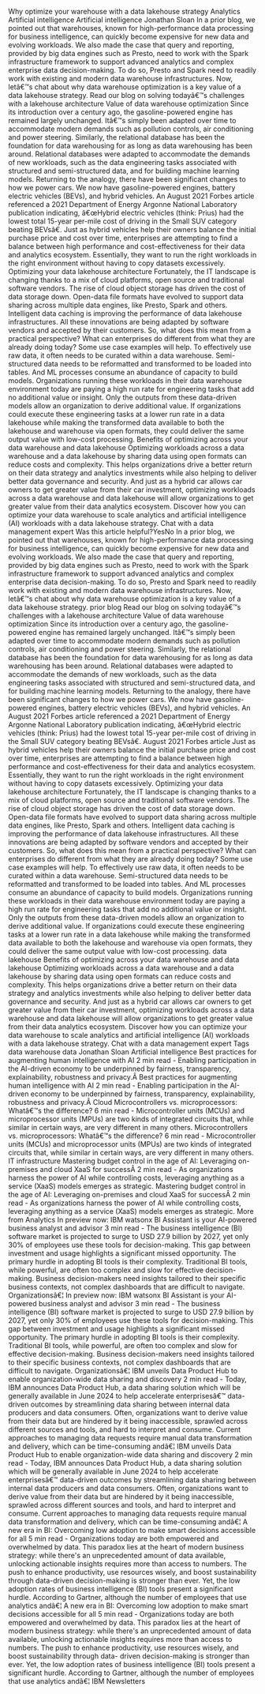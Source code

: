 ﻿Why optimize your warehouse with a data lakehouse strategy Analytics Artificial intelligence Artificial intelligence Jonathan Sloan In a prior blog, we pointed out that warehouses, known for high-performance data processing for business intelligence, can quickly become expensive for new data and evolving workloads. We also made the case that query and reporting, provided by big data engines such as Presto, need to work with the Spark infrastructure framework to support advanced analytics and complex enterprise data decision-making. To do so, Presto and Spark need to readily work with existing and modern data warehouse infrastructures. Now, letâ€™s chat about why data warehouse optimization is a key value of a data lakehouse strategy. Read our blog on solving todayâ€™s challenges with a lakehouse architecture Value of data warehouse optimization Since its introduction over a century ago, the gasoline-powered engine has remained largely unchanged. Itâ€™s simply been adapted over time to accommodate modern demands such as pollution controls, air conditioning and power steering. Similarly, the relational database has been the foundation for data warehousing for as long as data warehousing has been around. Relational databases were adapted to accommodate the demands of new workloads, such as the data engineering tasks associated with structured and semi-structured data, and for building machine learning models. Returning to the analogy, there have been significant changes to how we power cars. We now have gasoline-powered engines, battery electric vehicles (BEVs), and hybrid vehicles. An August 2021 Forbes article referenced a 2021 Department of Energy Argonne National Laboratory publication indicating, â€œHybrid electric vehicles (think: Prius) had the lowest total 15-year per-mile cost of driving in the Small SUV category beating BEVsâ€. Just as hybrid vehicles help their owners balance the initial purchase price and cost over time, enterprises are attempting to find a balance between high performance and cost-effectiveness for their data and analytics ecosystem. Essentially, they want to run the right workloads in the right environment without having to copy datasets excessively. Optimizing your data lakehouse architecture Fortunately, the IT landscape is changing thanks to a mix of cloud platforms, open source and traditional software vendors. The rise of cloud object storage has driven the cost of data storage down. Open-data file formats have evolved to support data sharing across multiple data engines, like Presto, Spark and others. Intelligent data caching is improving the performance of data lakehouse infrastructures. All these innovations are being adapted by software vendors and accepted by their customers. So, what does this mean from a practical perspective? What can enterprises do different from what they are already doing today? Some use case examples will help. To effectively use raw data, it often needs to be curated within a data warehouse. Semi-structured data needs to be reformatted and transformed to be loaded into tables. And ML processes consume an abundance of capacity to build models. Organizations running these workloads in their data warehouse environment today are paying a high run rate for engineering tasks that add no additional value or insight. Only the outputs from these data-driven models allow an organization to derive additional value. If organizations could execute these engineering tasks at a lower run rate in a data lakehouse while making the transformed data available to both the lakehouse and warehouse via open formats, they could deliver the same output value with low-cost processing. Benefits of optimizing across your data warehouse and data lakehouse Optimizing workloads across a data warehouse and a data lakehouse by sharing data using open formats can reduce costs and complexity. This helps organizations drive a better return on their data strategy and analytics investments while also helping to deliver better data governance and security. And just as a hybrid car allows car owners to get greater value from their car investment, optimizing workloads across a data warehouse and data lakehouse will allow organizations to get greater value from their data analytics ecosystem. Discover how you can optimize your data warehouse to scale analytics and artificial intelligence (AI) workloads with a data lakehouse strategy. Chat with a data management expert Was this article helpful?YesNo In a prior blog, we pointed out that warehouses, known for high-performance data processing for business intelligence, can quickly become expensive for new data and evolving workloads. We also made the case that query and reporting, provided by big data engines such as Presto, need to work with the Spark infrastructure framework to support advanced analytics and complex enterprise data decision-making. To do so, Presto and Spark need to readily work with existing and modern data warehouse infrastructures. Now, letâ€™s chat about why data warehouse optimization is a key value of a data lakehouse strategy. prior blog Read our blog on solving todayâ€™s challenges with a lakehouse architecture Value of data warehouse optimization Since its introduction over a century ago, the gasoline-powered engine has remained largely unchanged. Itâ€™s simply been adapted over time to accommodate modern demands such as pollution controls, air conditioning and power steering. Similarly, the relational database has been the foundation for data warehousing for as long as data warehousing has been around. Relational databases were adapted to accommodate the demands of new workloads, such as the data engineering tasks associated with structured and semi-structured data, and for building machine learning models. Returning to the analogy, there have been significant changes to how we power cars. We now have gasoline-powered engines, battery electric vehicles (BEVs), and hybrid vehicles. An August 2021 Forbes article referenced a 2021 Department of Energy Argonne National Laboratory publication indicating, â€œHybrid electric vehicles (think: Prius) had the lowest total 15-year per-mile cost of driving in the Small SUV category beating BEVsâ€. August 2021 Forbes article Just as hybrid vehicles help their owners balance the initial purchase price and cost over time, enterprises are attempting to find a balance between high performance and cost-effectiveness for their data and analytics ecosystem. Essentially, they want to run the right workloads in the right environment without having to copy datasets excessively. Optimizing your data lakehouse architecture Fortunately, the IT landscape is changing thanks to a mix of cloud platforms, open source and traditional software vendors. The rise of cloud object storage has driven the cost of data storage down. Open-data file formats have evolved to support data sharing across multiple data engines, like Presto, Spark and others. Intelligent data caching is improving the performance of data lakehouse infrastructures. All these innovations are being adapted by software vendors and accepted by their customers. So, what does this mean from a practical perspective? What can enterprises do different from what they are already doing today? Some use case examples will help. To effectively use raw data, it often needs to be curated within a data warehouse. Semi-structured data needs to be reformatted and transformed to be loaded into tables. And ML processes consume an abundance of capacity to build models. Organizations running these workloads in their data warehouse environment today are paying a high run rate for engineering tasks that add no additional value or insight. Only the outputs from these data-driven models allow an organization to derive additional value. If organizations could execute these engineering tasks at a lower run rate in a data lakehouse while making the transformed data available to both the lakehouse and warehouse via open formats, they could deliver the same output value with low-cost processing. data lakehouse Benefits of optimizing across your data warehouse and data lakehouse Optimizing workloads across a data warehouse and a data lakehouse by sharing data using open formats can reduce costs and complexity. This helps organizations drive a better return on their data strategy and analytics investments while also helping to deliver better data governance and security. And just as a hybrid car allows car owners to get greater value from their car investment, optimizing workloads across a data warehouse and data lakehouse will allow organizations to get greater value from their data analytics ecosystem. Discover how you can optimize your data warehouse to scale analytics and artificial intelligence (AI) workloads with a data lakehouse strategy. Chat with a data management expert Tags data warehouse data Jonathan Sloan Artificial intelligence Best practices for augmenting human intelligence with AI 2 min read - Enabling participation in the AI-driven economy to be underpinned by fairness, transparency, explainability, robustness and privacy.Â  Best practices for augmenting human intelligence with AI 2 min read - Enabling participation in the AI-driven economy to be underpinned by fairness, transparency, explainability, robustness and privacy.Â  Cloud Microcontrollers vs. microprocessors: Whatâ€™s the difference? 6 min read - Microcontroller units (MCUs) and microprocessor units (MPUs) are two kinds of integrated circuits that, while similar in certain ways, are very different in many others. Microcontrollers vs. microprocessors: Whatâ€™s the difference? 6 min read - Microcontroller units (MCUs) and microprocessor units (MPUs) are two kinds of integrated circuits that, while similar in certain ways, are very different in many others. IT infrastructure Mastering budget control in the age of AI: Leveraging on-premises and cloud XaaS for successÂ  2 min read - As organizations harness the power of AI while controlling costs, leveraging anything as a service (XaaS) models emerges as strategic. Mastering budget control in the age of AI: Leveraging on-premises and cloud XaaS for successÂ  2 min read - As organizations harness the power of AI while controlling costs, leveraging anything as a service (XaaS) models emerges as strategic. More from Analytics In preview now: IBM watsonx BI Assistant is your AI-powered business analyst and advisor 3 min read - The business intelligence (BI) software market is projected to surge to USD 27.9 billion by 2027, yet only 30% of employees use these tools for decision-making. This gap between investment and usage highlights a significant missed opportunity. The primary hurdle in adopting BI tools is their complexity. Traditional BI tools, while powerful, are often too complex and slow for effective decision-making. Business decision-makers need insights tailored to their specific business contexts, not complex dashboards that are difficult to navigate. Organizationsâ€¦ In preview now: IBM watsonx BI Assistant is your AI-powered business analyst and advisor 3 min read - The business intelligence (BI) software market is projected to surge to USD 27.9 billion by 2027, yet only 30% of employees use these tools for decision-making. This gap between investment and usage highlights a significant missed opportunity. The primary hurdle in adopting BI tools is their complexity. Traditional BI tools, while powerful, are often too complex and slow for effective decision-making. Business decision-makers need insights tailored to their specific business contexts, not complex dashboards that are difficult to navigate. Organizationsâ€¦ IBM unveils Data Product Hub to enable organization-wide data sharing and discovery 2 min read - Today, IBM announces Data Product Hub, a data sharing solution which will be generally available in June 2024 to help accelerate enterprisesâ€™ data-driven outcomes by streamlining data sharing between internal data producers and data consumers. Often, organizations want to derive value from their data but are hindered by it being inaccessible, sprawled across different sources and tools, and hard to interpret and consume. Current approaches to managing data requests require manual data transformation and delivery, which can be time-consuming andâ€¦ IBM unveils Data Product Hub to enable organization-wide data sharing and discovery 2 min read - Today, IBM announces Data Product Hub, a data sharing solution which will be generally available in June 2024 to help accelerate enterprisesâ€™ data-driven outcomes by streamlining data sharing between internal data producers and data consumers. Often, organizations want to derive value from their data but are hindered by it being inaccessible, sprawled across different sources and tools, and hard to interpret and consume. Current approaches to managing data requests require manual data transformation and delivery, which can be time-consuming andâ€¦ A new era in BI: Overcoming low adoption to make smart decisions accessible for all 5 min read - Organizations today are both empowered and overwhelmed by data. This paradox lies at the heart of modern business strategy: while there's an unprecedented amount of data available, unlocking actionable insights requires more than access to numbers. The push to enhance productivity, use resources wisely, and boost sustainability through data-driven decision-making is stronger than ever. Yet, the low adoption rates of business intelligence (BI) tools present a significant hurdle. According to Gartner, although the number of employees that use analytics andâ€¦ A new era in BI: Overcoming low adoption to make smart decisions accessible for all 5 min read - Organizations today are both empowered and overwhelmed by data. This paradox lies at the heart of modern business strategy: while there's an unprecedented amount of data available, unlocking actionable insights requires more than access to numbers. The push to enhance productivity, use resources wisely, and boost sustainability through data- driven decision-making is stronger than ever. Yet, the low adoption rates of business intelligence (BI) tools present a significant hurdle. According to Gartner, although the number of employees that use analytics andâ€¦ IBM Newsletters
